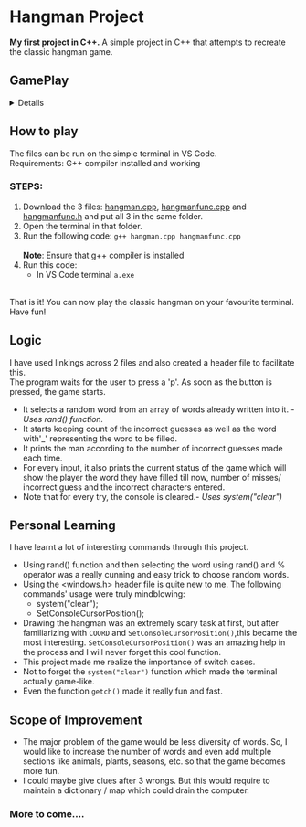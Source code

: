 # Hangman Project
**My first project in C++.**
A simple project in C++ that attempts to recreate the classic hangman game.

## GamePlay
<details>
    
The game starts off on a simple home page:<br>
<img src="./home.png" width="500"/>
<br>
Once 'p' is pressed, the game starts. 
A random word(somewhat) is chosen by the compiler and the player is tasked at guessing it in 7 chances.<br>
<img src="./g2.png" width="500"/><br>
The hangman is drawn at each step. 0 wrong choices would show a happy man.<br>
<img src="g1.png" width="500"> <br>
The player wins if he/she is able to guess the word in 7 chances. <br>
<img src="win.png" width="500"><br>
    OR else..<br>
<img src="lost.png" width="500">

</details>

## How to play
The files can be run on the simple terminal in VS Code. <br>
Requirements: G++ compiler installed and working

### STEPS:
1. Download the 3 files: [hangman.cpp](/hangman.cpp), [hangmanfunc.cpp](./hangmanfunc.cpp) and [hangmanfunc.h](hangmanfunc.h) and put all 3 in the same folder.
1. Open the terminal in that folder.
1. Run the following code: 
`g++ hangman.cpp hangmanfunc.cpp`            
 <br>**Note**: Ensure that g++ compiler is installed<br>
1. Run this code:
    - In VS Code terminal `a.exe`
<br>
That is it! You can now play the classic hangman on your favourite terminal. Have fun!

## Logic
I have used linkings across 2 files and also created a header file to facilitate this.<br>
The program waits for the user to press a 'p'. As soon as the button is pressed, the game starts. 
- It selects a random word from an array of words already written into it. -*Uses rand() function.*
- It starts keeping count of the incorrect guesses as well as the word with'_' representing the word to be filled.
- It prints the man according to the number of incorrect guesses made each time.
- For every input, it also prints the current status of the game which will show the player the word they have filled till now, number of misses/ incorrect guess and the incorrect characters entered.
- Note that for every try, the console is cleared.- *Uses system("clear")*

## Personal Learning

I have learnt a lot of interesting commands through this project. 
- Using rand() function and then selecting the word using rand() and % operator was a really cunning and easy trick to choose random words.
- Using the <windows.h> header file is quite new to me. The following commands' usage were truly mindblowing:
    - system("clear");
    - SetConsoleCursorPosition();
- Drawing the hangman was an extremely scary task at first, but after familiarizing with `COORD` and `SetConsoleCursorPosition()`,this became the most interesting. `SetConsoleCursorPosition()` was an amazing help in the process and I will never forget this cool function.
- This project made me realize the importance of switch cases.
- Not to forget the `system("clear")` function which made the terminal actually game-like.
- Even the function `getch()` made it really fun and fast.

## Scope of Improvement
- The major problem of the game would be less diversity of words. So, I would like to increase the number of words and even add multiple sections like animals, plants, seasons, etc. so that the game becomes more fun.
- I could maybe give clues after 3 wrongs. But this would require to maintain a dictionary / map which could drain the computer.
  
### More to come....
